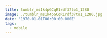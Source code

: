 ```yaml
---
title: tumblr_ms1k4pGCqR1rdf37to1_1280
image: ./tumblr_ms1k4pGCqR1rdf37to1_1280.jpg
date: '1970-01-01T00:00:00.000Z'
tags:
  - mobile
---
```


